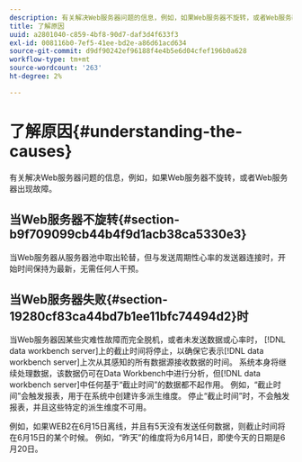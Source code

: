 ```yaml
---
description: 有关解决Web服务器问题的信息，例如，如果Web服务器不旋转，或者Web服务器出现故障。
title: 了解原因
uuid: a2801040-c859-4bf8-90d7-daf3d4f633f3
exl-id: 008116b0-7ef5-41ee-bd2e-a86d61acd634
source-git-commit: d9df90242ef96188f4e4b5e6d04cfef196b0a628
workflow-type: tm+mt
source-wordcount: '263'
ht-degree: 2%

---
```


# 了解原因{#understanding-the-causes}

有关解决Web服务器问题的信息，例如，如果Web服务器不旋转，或者Web服务器出现故障。

## 当Web服务器不旋转{#section-b9f709099cb44b4f9d1acb38ca5330e3}

当Web服务器从服务器池中取出轮替，但与发送周期性心率的发送器连接时，开始时间保持为最新，无需任何人干预。

## 当Web服务器失败{#section-19280cf83ca44bd7b1ee11bfc74494d2}时

当Web服务器因某些灾难性故障而完全脱机，或者未发送数据或心率时， [!DNL data workbench server]上的截止时间将停止，以确保它表示[!DNL data workbench server]上次从其感知的所有数据源接收数据的时间。 系统本身将继续处理数据，该数据仍可在Data Workbench中进行分析，但[!DNL data workbench server]中任何基于“截止时间”的数据都不起作用。 例如，“截止时间”会触发报表，用于在系统中创建许多派生维度。 停止“截止时间”时，不会触发报表，并且这些特定的派生维度不可用。

例如，如果WEB2在6月15日离线，并且有5天没有发送任何数据，则截止时间将在6月15日的某个时候。 例如，“昨天”的维度将为6月14日，即使今天的日期是6月20日。
